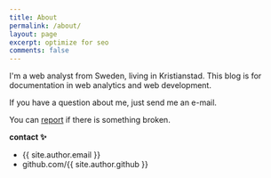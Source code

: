 ```yaml
---
title: About
permalink: /about/
layout: page
excerpt: optimize for seo
comments: false
---
```


I'm a web analyst from Sweden, living in Kristianstad. This blog is for documentation in web analytics and web development.

If you have a question about me, just send me an e-mail.

You can [report](https://github.com/RobertEkberg/robertekberg.github.io/issues/new/) if there is something broken.

**contact ✨**

- {{ site.author.email }}
- github.com/{{ site.author.github }}
